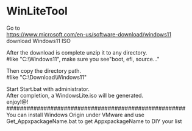 # WinLiteTool
Go to  
https://www.microsoft.com/en-us/software-download/windows11  
download Windows11 ISO  

After the download is complete unzip it to any directory.  
#like "C:\Windows11", make sure you see"boot, efi, source..."  

Then copy the directory path.  
#like "C:\Download\Windows11"  

Start Start.bat with administrator.  
After completion, a WindowsLite.iso will be generated.  
enjoy!@!  
#####################################################  
You can install Windows Origin under VMware and use Get_AppxpackageName.bat to get AppxpackageName to DIY your list
